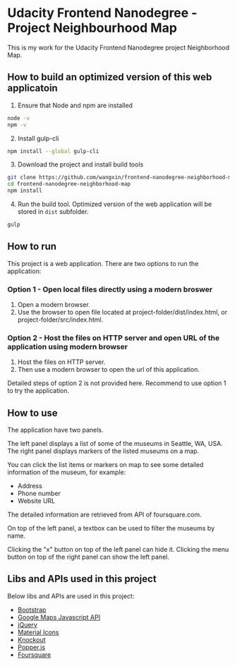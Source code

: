 # Udacity Frontend Nanodegree - Project Neighbourhood Map

This is my work for the Udacity Frontend Nanodegree project Neighborhood Map.

## How to build an optimized version of this web applicatoin

1. Ensure that Node and npm are installed
```bash
node -v
npm -v
```
2. Install gulp-cli
```bash
npm install --global gulp-cli
```
3. Download the project and install build tools
```bash
git clone https://github.com/wangxin/frontend-nanodegree-neighborhood-map.git
cd frontend-nanodegree-neighborhood-map
npm install
```
4. Run the build tool. Optimized version of the web application will be stored in `dist` subfolder.
```bash
gulp
```

## How to run

This project is a web application. There are two options to run the application:

### Option 1 - Open local files directly using a modern broswer

1. Open a modern browser.
2. Use the browser to open file located at project-folder/dist/index.html, or project-folder/src/index.html.

### Option 2 - Host the files on HTTP server and open URL of the application using modern browser

1. Host the files on HTTP server. 
2. Then use a modern browser to open the url of this application.

Detailed steps of option 2 is not provided here. Recommend to use option 1 to try the application.

## How to use

The application have two panels.

The left panel displays a list of some of the museums in Seattle, WA, USA. The right panel displays markers of the listed museums on a map.

You can click the list items or markers on map to see some detailed information of the museum, for example:
* Address
* Phone number
* Website URL

The detailed information are retrieved from API of foursquare.com.

On top of the left panel, a textbox can be used to filter the museums by name.

Clicking the "x" button on top of the left panel can hide it. Clicking the menu button on top of the right panel can show the left panel.

## Libs and APIs used in this project
Below libs and APIs are used in this project:
* [Bootstrap](https://getbootstrap.com/)
* [Google Maps Javascript API](https://developers.google.com/maps/documentation/javascript/)
* [jQuery](http://jquery.com)
* [Material Icons](https://material.io/icons/)
* [Knockout](http://knockoutjs.com/)
* [Popper.js](https://popper.js.org/)
* [Foursquare](https://developer.foursquare.com/)
